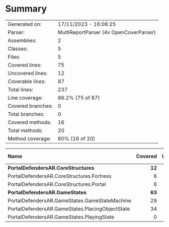 ﻿# Summary
|||
|:---|:---|
| Generated on: | 17/11/2023 - 16:06:25 |
| Parser: | MultiReportParser (4x OpenCoverParser) |
| Assemblies: | 2 |
| Classes: | 5 |
| Files: | 5 |
| Covered lines: | 75 |
| Uncovered lines: | 12 |
| Coverable lines: | 87 |
| Total lines: | 237 |
| Line coverage: | 86.2% (75 of 87) |
| Covered branches: | 0 |
| Total branches: | 0 |
| Covered methods: | 16 |
| Total methods: | 20 |
| Method coverage: | 80% (16 of 20) |

|**Name**|**Covered**|**Uncovered**|**Coverable**|**Total**|**Line coverage**|**Covered**|**Total**|**Branch coverage**|**Covered**|**Total**|**Method coverage**|
|:---|---:|---:|---:|---:|---:|---:|---:|---:|---:|---:|---:|
|**PortalDefendersAR.CoreStructures**|**12**|**0**|**12**|**44**|**100%**|**0**|**0**|****|**6**|**6**|**100%**|
|PortalDefendersAR.CoreStructures.Fortress|6|0|6|22|100%|0|0||3|3|100%|
|PortalDefendersAR.CoreStructures.Portal|6|0|6|22|100%|0|0||3|3|100%|
|**PortalDefendersAR.GameStates**|**63**|**12**|**75**|**193**|**84%**|**0**|**0**|****|**10**|**14**|**71.4%**|
|PortalDefendersAR.GameStates.GameStateMachine|29|2|31|76|93.5%|0|0||5|5|100%|
|PortalDefendersAR.GameStates.PlacingObjectState|34|4|38|92|89.4%|0|0||5|6|83.3%|
|PortalDefendersAR.GameStates.PlayingState|0|6|6|25|0%|0|0||0|3|0%|
